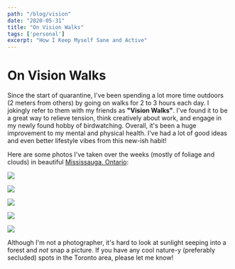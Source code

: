 ```yaml
---
path: "/blog/vision"
date: "2020-05-31"
title: "On Vision Walks"
tags: ['personal']
excerpt: "How I Keep Myself Sane and Active"
---
```


# On Vision Walks

Since the start of quarantine, I've been spending a lot more time outdoors (2 meters from others) by going on walks for 2 to 3 hours each day. I jokingly refer to them with my friends as **"Vision Walks"**. I've found it to be a great way to relieve tension, think creatively about work, and engage in my newly found hobby of birdwatching. Overall, it's been a huge improvement to my mental and physical health. I've had a lot of good ideas and even better lifestyle vibes from this new-ish habit!

Here are some photos I've taken over the weeks (mostly of foliage and clouds) in beautiful [Mississauga, Ontario](/blog/things):

![](https://i.imgur.com/oixrY8n.jpg)

![](https://i.imgur.com/UCkc8xF.jpg)

![](https://i.imgur.com/zimXeWe.jpg)

![](https://i.imgur.com/feBwJ65.jpg)

![](https://i.imgur.com/gbp4I9Z.jpg)

Although I'm not a photographer, it's hard to look at sunlight seeping into a forest and *not* snap a picture. If you have any cool nature-y (preferably secluded) spots in the Toronto area, please let me know!